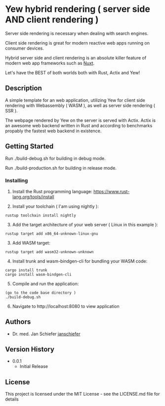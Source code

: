 # Yew hybrid rendering ( server side AND client rendering ) 

Server side rendering is necessary when dealing with search engines.

Client side rendering is great for modern reactive web apps running on consumer devices.

Hybrid server side and client rendering is an absolute killer feature of modern web app frameworks such as [Nuxt](https://nuxtjs.org/).

Let's have the BEST of both worlds both with Rust, Actix and Yew!

## Description

A simple template for an web application, utilizing Yew for client side rendering with Webassembly ( WASM ), as well as server side rendering ( SSR ).

The webpage rendered by Yew on the server is served with Actix.
Actix is an awesome web backend written in Rust and according to benchmarks propably the fastest web backend in existence.

## Getting Started

Run ./build-debug.sh for building in debug mode.

Run ./build-production.sh for building in release mode.

### Installing

1. Install the Rust programming language: https://www.rust-lang.org/tools/install

2. Install your toolchain ( I'am using nightly ):
```
rustup toolchain install nightly
```

3. Add the target architecture of your web server ( Linux in this example ):

```
rustup target add x86_64-unknown-linux-gnu 
```

3. Add WASM target:

```
rustup target add wasm32-unknown-unknown
```

4. Install trunk and wasm-bindgen-cli for bundling your WASM code:
```
cargo install trunk
cargo install wasm-bindgen-cli
```

5. Compile and run the application:
```
(go to the code base directory )
./build-debug.sh
```

6. Navigate to http://localhost:8080 to view application

## Authors

- Dr. med. Jan Schiefer [janschiefer](https://github.com/janschiefer)

## Version History

* 0.0.1
    * Initial Release

## License

This project is licensed under the MIT License - see the LICENSE.md file for details
